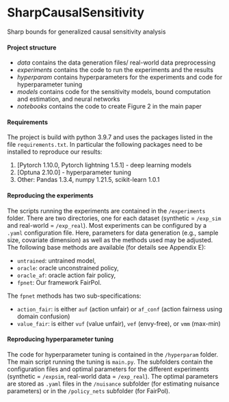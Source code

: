 # SharpCausalSensitivity
Sharp bounds for generalized causal sensitivity analysis

#### Project structure 
- *data* contains the data generation files/ real-world data preprocessing
- *experiments* contains the code to run the experiments and the results
- *hyperparam* contains hyperparameters for the experiments and code for hyperparameter tuning
- *models* contains code for the sensitivity models, bound computation and estimation, and neural networks
- *notebooks* contains the code to create Figure 2 in the main paper


#### Requirements
The project is build with python 3.9.7 and uses the packages listed in the file `requirements.txt`. In particular the following packages need to be installed to reproduce our results:
1. [Pytorch 1.10.0, Pytorch lightning 1.5.1] - deep learning models
2. [Optuna 2.10.0] - hyperparameter tuning
4. Other: Pandas 1.3.4, numpy 1.21.5, scikit-learn 1.0.1


#### Reproducing the experiments
The scripts running the experiments are contained in the `/experiments` folder. There are two directories, one for each dataset (synthetic = `/exp_sim` and real-world = `/exp_real`). Most experiments can be configured by a `.yaml` configuration file. Here, parameters for data generation (e.g., sample size, covariate dimension) as well as the methods used may be adjusted. The following base methods are available (for details see Appendix E):

- `untrained`: untrained model,
- `oracle`: oracle unconstrained policy, 
- `oracle_af`: oracle action fair policy,
- `fpnet`: Our framework FairPol.

The `fpnet` methods has two sub-specifications:
- `action_fair`: is either `auf` (action unfair) or `af_conf` (action fairness using domain confusion)
- `value_fair`: is either `vuf` (value unfair), `vef` (envy-free), or `vmm` (max-min)


#### Reproducing hyperparameter tuning
The code for hyperparameter tuning is contained in the `/hyperparam` folder. The main script running the tuning is `main.py`. The subfolders contain the configuration files and optimal parameters for the different experiments (synthetic = `/expsim`, real-world data = `/exp_real`). The optimal parameters are stored as `.yaml` files in the `/nuisance` subfolder (for estimating nuisance parameters) or in the `/policy_nets` subfolder (for FairPol).
